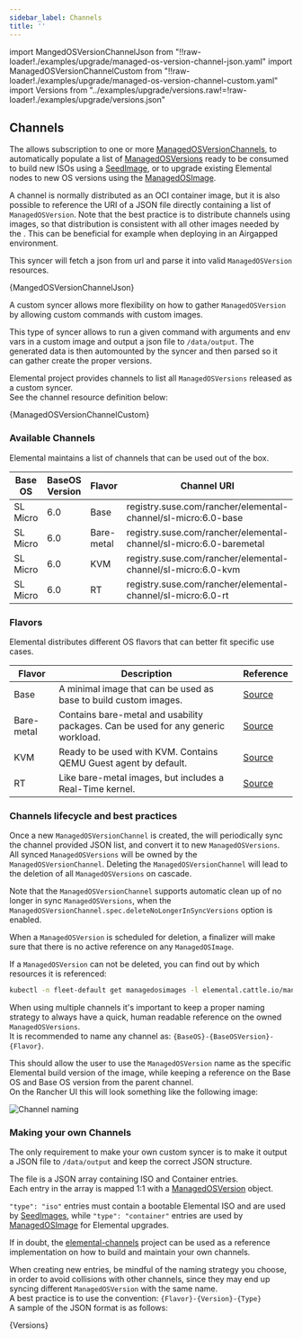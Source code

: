 ```yaml
---
sidebar_label: Channels
title: ''
---
```


<head>
  <link rel="canonical" href="https://elemental.docs.rancher.com/channels"/>
</head>

import MangedOSVersionChannelJson from "!!raw-loader!./examples/upgrade/managed-os-version-channel-json.yaml"
import ManagedOSVersionChannelCustom from "!!raw-loader!./examples/upgrade/managed-os-version-channel-custom.yaml"
import Versions from "../examples/upgrade/versions.raw!=!raw-loader!./examples/upgrade/versions.json"

## Channels

The <Vars name="elemental_operator_name"/> allows subscription to one or more [ManagedOSVersionChannels](./managedosversionchannel-reference.md), to automatically populate a list of [ManagedOSVersions](./managedosversion-reference.md) ready to be consumed to build new ISOs using a [SeedImage](./seedimage-reference.md), or to upgrade existing Elemental nodes to new OS versions using the [ManagedOSImage](./managedosimage-reference.md).  

A channel is normally distributed as an OCI container image, but it is also possible to reference the URI of a JSON file directly containing a list of `ManagedOSVersion`. Note that the best practice is to distribute channels using images, so that distribution is consistent with all other images needed by the <Vars name="elemental_operator_name"/>. This can be beneficial for example when deploying in an Airgapped environment.

<Tabs>
<TabItem value="jsonSyncer" label="Json syncer">

This syncer will fetch a json from url and parse it into valid `ManagedOSVersion` resources.

<CodeBlock language="yaml" title="managed-os-version-channel-json.yaml" showLineNumbers>{MangedOSVersionChannelJson}</CodeBlock>

</TabItem>
<TabItem value="customSyncer" label="Custom syncer">

A custom syncer allows more flexibility on how to gather `ManagedOSVersion` by allowing custom commands with custom images.

This type of syncer allows to run a given command with arguments and env vars in a custom image and output a json file to `/data/output`.
The generated data is then automounted by the syncer and then parsed so it can gather create the proper versions.

Elemental project provides channels to list all `ManagedOSVersions` released as a custom syncer.  
See the channel resource definition below:

<CodeBlock language="yaml" title="managed-os-version-channel.yaml" showLineNumbers>{ManagedOSVersionChannelCustom}</CodeBlock>

</TabItem>
</Tabs>

### Available Channels

Elemental maintains a list of channels that can be used out of the box.  

| Base OS          | BaseOS Version | Flavor     | Channel URI                                                        |
|------------------|----------------|------------|--------------------------------------------------------------------|
| SL Micro         | 6.0            | Base       | registry.suse.com/rancher/elemental-channel/sl-micro:6.0-base      |
| SL Micro         | 6.0            | Bare-metal | registry.suse.com/rancher/elemental-channel/sl-micro:6.0-baremetal |
| SL Micro         | 6.0            | KVM        | registry.suse.com/rancher/elemental-channel/sl-micro:6.0-kvm       |
| SL Micro         | 6.0            | RT         | registry.suse.com/rancher/elemental-channel/sl-micro:6.0-rt        |

### Flavors

Elemental distributes different OS flavors that can better fit specific use cases.

| Flavor     | Description                                                                       | Reference                                                                                                |
|------------|-----------------------------------------------------------------------------------|----------------------------------------------------------------------------------------------------------|
| Base       | A minimal image that can be used as base to build custom images.                  | [Source](https://github.com/rancher/elemental/blob/v2.1.x/.obs/dockerfile/micro-base-os/Dockerfile)      |
| Bare-metal | Contains bare-metal and usability packages. Can be used for any generic workload. | [Source](https://github.com/rancher/elemental/blob/v2.1.x/.obs/dockerfile/micro-baremetal-os/Dockerfile) |
| KVM        | Ready to be used with KVM. Contains QEMU Guest agent by default.                  | [Source](https://github.com/rancher/elemental/blob/v2.1.x/.obs/dockerfile/micro-kvm-os/Dockerfile)       |
| RT         | Like bare-metal images, but includes a Real-Time kernel.                          | [Source](https://github.com/rancher/elemental/blob/v2.1.x/.obs/dockerfile/micro-rt-os/Dockerfile)        |

### Channels lifecycle and best practices

Once a new `ManagedOSVersionChannel` is created, the <Vars name="elemental_operator_name"/> will periodically sync the channel provided JSON list, and convert it to new `ManagedOSVersions`.  
All synced `ManagedOSVersions` will be owned by the `ManagedOSVersionChannel`. Deleting the `ManagedOSVersionChannel` will lead to the deletion of all `ManagedOSVersions` on cascade.  

Note that the `ManagedOSVersionChannel` supports automatic clean up of no longer in sync `ManagedOSVersions`, when the `ManagedOSVersionChannel.spec.deleteNoLongerInSyncVersions` option is enabled.  

When a `ManagedOSVersion` is scheduled for deletion, a finalizer will make sure that there is no active reference on any `ManagedOSImage`.  

If a `ManagedOSVersion` can not be deleted, you can find out by which resources it is referenced:  

```bash
kubectl -n fleet-default get managedosimages -l elemental.cattle.io/managed-os-version-name=my-deleted-os-version
```

When using multiple channels it's important to keep a proper naming strategy to always have a quick, human readable reference on the owned `ManagedOSVersions`.  
It is recommended to name any channel as: `{BaseOS}-{BaseOSVersion}-{Flavor}`.  

This should allow the user to use the `ManagedOSVersion` name as the specific Elemental build version of the image, while keeping a reference on the Base OS and Base OS version from the parent channel.  
On the Rancher UI this will look something like the following image:  

![Channel naming](images/channel-naming.png)

### Making your own Channels

The only requirement to make your own custom syncer is to make it output a JSON file to `/data/output` and keep the correct JSON structure.  

The file is a JSON array containing ISO and Container entries.  
Each entry in the array is mapped 1:1 with a [ManagedOSVersion](./managedosversion-reference.md) object.  

`"type": "iso"` entries must contain a bootable Elemental ISO and are used by [SeedImages](./seedimage-reference.md), while `"type": "container"` entries are used by [ManagedOSImage](./managedosimage-reference.md) for Elemental upgrades.  

If in doubt, the [elemental-channels](https://github.com/rancher-sandbox/elemental-channels) project can be used as a reference implementation on how to build and maintain your own channels.

When creating new entries, be mindful of the naming strategy you choose, in order to avoid collisions with other channels, since they may end up syncing different `ManagedOSVersion` with the same name.  
A best practice is to use the convention: `{Flavor}-{Version}-{Type}`  
A sample of the JSON format is as follows:  

<CodeBlock language="json" title="versions.json" showLineNumbers>{Versions}</CodeBlock>
